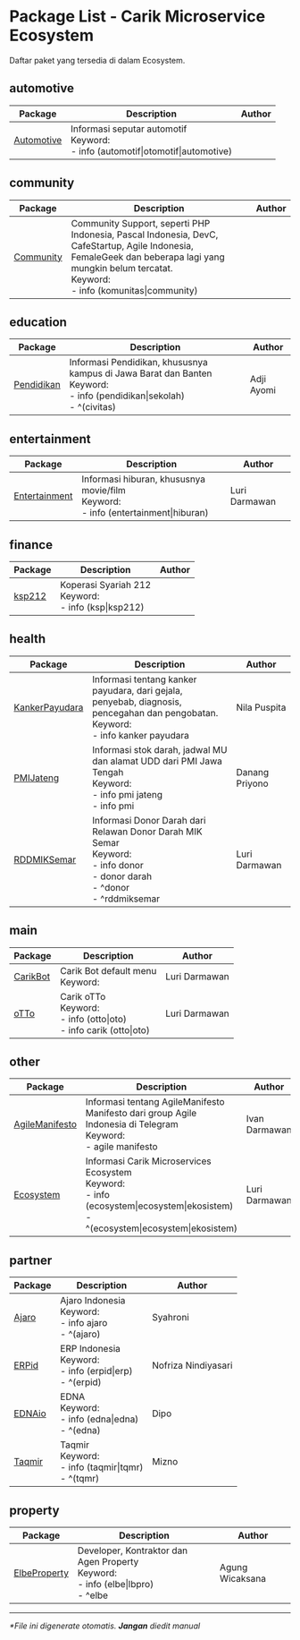 # Package List - Carik Microservice Ecosystem
Daftar paket yang tersedia di dalam Ecosystem.


## automotive
| Package | Description | Author |
|---|---|---|
|[Automotive](../data/automotive/Automotive)|Informasi seputar automotif<br>Keyword:<br />- info (automotif\|otomotif\|automotive)||

## community
| Package | Description | Author |
|---|---|---|
|[Community](../data/community/Community)|Community Support, seperti PHP Indonesia, Pascal Indonesia, DevC, CafeStartup, Agile Indonesia, FemaleGeek dan beberapa lagi yang mungkin belum tercatat.<br>Keyword:<br />- info (komunitas\|community)||

## education
| Package | Description | Author |
|---|---|---|
|[Pendidikan](../data/education/Pendidikan)|Informasi Pendidikan, khususnya kampus di Jawa Barat dan Banten<br>Keyword:<br />- info (pendidikan\|sekolah)<br />- ^(civitas)|Adji Ayomi|

## entertainment
| Package | Description | Author |
|---|---|---|
|[Entertainment](../data/entertainment/Entertainment)|Informasi hiburan, khususnya movie/film<br>Keyword:<br />- info (entertainment\|hiburan)|Luri Darmawan|

## finance
| Package | Description | Author |
|---|---|---|
|[ksp212](../data/finance/ksp212)|Koperasi Syariah 212<br>Keyword:<br />- info (ksp\|ksp212)||

## health
| Package | Description | Author |
|---|---|---|
|[KankerPayudara](../data/health/KankerPayudara)|Informasi tentang kanker payudara, dari gejala, penyebab, diagnosis, pencegahan dan pengobatan.<br>Keyword:<br />- info kanker payudara|Nila Puspita|
|[PMIJateng](../data/health/PMIJateng)|Informasi stok darah, jadwal MU dan alamat UDD dari PMI Jawa Tengah<br>Keyword:<br />- info pmi jateng<br />- info pmi|Danang Priyono|
|[RDDMIKSemar](../data/health/RDDMIKSemar)|Informasi Donor Darah dari Relawan Donor Darah MIK Semar<br>Keyword:<br />- info donor<br />- donor darah<br />- ^donor<br />- ^rddmiksemar|Luri Darmawan|

## main
| Package | Description | Author |
|---|---|---|
|[CarikBot](../data/main/CarikBot)|Carik Bot default menu<br>Keyword:|Luri Darmawan|
|[oTTo](../data/main/oTTo)|Carik oTTo<br>Keyword:<br />- info (otto\|oto)<br />- info carik (otto\|oto)|Luri Darmawan|

## other
| Package | Description | Author |
|---|---|---|
|[AgileManifesto](../data/other/AgileManifesto)|Informasi tentang AgileManifesto Manifesto dari group Agile Indonesia di Telegram<br>Keyword:<br />- agile manifesto|Ivan Darmawan|
|[Ecosystem](../data/other/Ecosystem)|Informasi Carik Microservices Ecosystem<br>Keyword:<br />- info (ecosystem\|ecosystem\|ekosistem)<br />- ^(ecosystem\|ecosystem\|ekosistem)|Luri Darmawan|

## partner
| Package | Description | Author |
|---|---|---|
|[Ajaro](../data/partner/Ajaro)|Ajaro Indonesia<br>Keyword:<br />- info ajaro<br />- ^(ajaro)|Syahroni|
|[ERPid](../data/partner/ERPid)|ERP Indonesia<br>Keyword:<br />- info (erpid\|erp)<br />- ^(erpid)|Nofriza Nindiyasari|
|[EDNAio](../data/partner/EDNAio)|EDNA<br>Keyword:<br />- info (edna\|edna)<br />- ^(edna)|Dipo|
|[Taqmir](../data/partner/Taqmir)|Taqmir<br>Keyword:<br />- info (taqmir\|tqmr)<br />- ^(tqmr)|Mizno|

## property
| Package | Description | Author |
|---|---|---|
|[ElbeProperty](../data/property/ElbeProperty)|Developer, Kontraktor dan Agen Property<br>Keyword:<br />- info (elbe\|lbpro)<br />- ^elbe|Agung Wicaksana|

___
_*File ini digenerate otomatis. **Jangan** diedit manual_